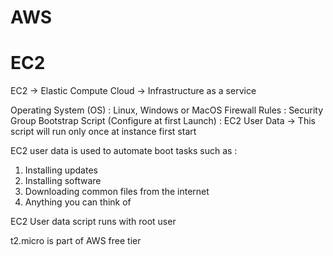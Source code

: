 # AWS

# EC2

EC2 -> Elastic Compute Cloud -> Infrastructure as a service

Operating System (OS) : Linux, Windows or MacOS
Firewall Rules : Security Group
Bootstrap Script (Configure at first Launch) : EC2 User Data -> This script will run only once at instance first start

EC2 user data is used to automate boot tasks such as :
1) Installing updates
2) Installing software
3) Downloading common files from the internet
4) Anything you can think of

EC2 User data script runs with root user

t2.micro is part of AWS free tier

